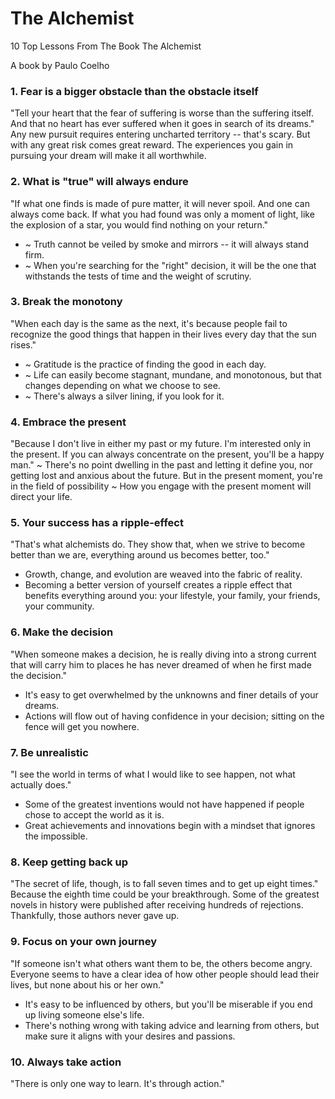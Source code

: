 # The Alchemist

10 Top Lessons From The Book The Alchemist

A book by Paulo Coelho

### 1. Fear is a bigger obstacle than the obstacle itself
"Tell your heart that the fear of suffering is worse than the suffering itself.
And that no heart has ever suffered when it goes in search of its dreams."
Any new pursuit requires entering uncharted territory -- that's scary. But with any great risk comes great reward.
The experiences you gain in pursuing your dream will make it all worthwhile.

### 2. What is "true" will always endure
"If what one finds is made of pure matter, it will never spoil. And one can always come back.
If what you had found was only a moment of light, like the explosion of a star, you would find nothing on your return."
 - ~ Truth cannot be veiled by smoke and mirrors -- it will always stand firm.
 - ~ When you're searching for the "right" decision, it will be the one that withstands the tests of time and the weight of scrutiny.

### 3. Break the monotony
"When each day is the same as the next, it's because people fail to recognize the good things that happen in their lives every day that the sun rises."
 - ~ Gratitude is the practice of finding the good in each day.
 - ~ Life can easily become stagnant, mundane, and monotonous, but that changes depending on what we choose to see.
 - ~ There's always a silver lining, if you look for it.

### 4. Embrace the present
"Because I don't live in either my past or my future. I'm interested only in the present.
If you can always concentrate on the present, you'll be a happy man."
  ~ There's no point dwelling in the past and letting it define you, nor getting lost and anxious about the future. But in the present moment, you're in the field of possibility
  ~ How you engage with the present moment will direct your life.

### 5. Your success has a ripple-effect
"That's what alchemists do. They show that, when we strive to become better than we are, everything around us becomes better, too."
-  Growth, change, and evolution are weaved into the fabric of reality.
-  Becoming a better version of yourself creates a ripple effect that benefits everything around you: your lifestyle, your family, your friends, your community.

### 6. Make the decision
"When someone makes a decision, he is really diving into a strong current that will carry him to places he has never dreamed of when he first made the decision."
  - It's easy to get overwhelmed by the unknowns and finer details of your dreams.
  - Actions will flow out of having confidence in your decision; sitting on the fence will get you nowhere.

### 7. Be unrealistic
"I see the world in terms of what I would like to see happen, not what actually does."
  - Some of the greatest inventions would not have happened if people chose to accept the world as it is.
  - Great achievements and innovations begin with a mindset that ignores the impossible.

### 8. Keep getting back up
"The secret of life, though, is to fall seven times and to get up eight times."
Because the eighth time could be your breakthrough.
Some of the greatest novels in history were published after receiving hundreds of rejections. Thankfully, those authors never gave up.

### 9. Focus on your own journey
"If someone isn't what others want them to be, the others become angry.
Everyone seems to have a clear idea of how other people should lead their lives, but none about his or her own."
  - It's easy to be influenced by others, but you'll be miserable if you end up living someone else's life.
  - There's nothing wrong with taking advice and learning from others, but make sure it aligns with your desires and passions.

### 10. Always take action
"There is only one way to learn. It's through action."